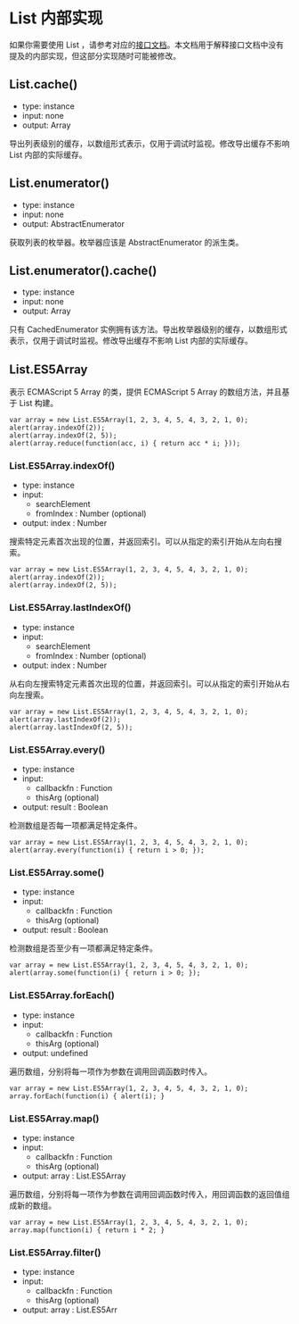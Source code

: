 # List 内部实现

如果你需要使用 List ，请参考对应的<a href="List_Features.text">接口文档</a>。本文档用于解释接口文档中没有提及的内部实现，但这部分实现随时可能被修改。

## List.cache()

* type: instance
* input: none
* output: Array

导出列表级别的缓存，以数组形式表示，仅用于调试时监视。修改导出缓存不影响 List 内部的实际缓存。

## List.enumerator()

* type: instance
* input: none
* output: AbstractEnumerator

获取列表的枚举器。枚举器应该是 AbstractEnumerator 的派生类。

## List.enumerator().cache()

* type: instance
* input: none
* output: Array

只有 CachedEnumerator 实例拥有该方法。导出枚举器级别的缓存，以数组形式表示，仅用于调试时监视。修改导出缓存不影响 List 内部的实际缓存。

## List.ES5Array

表示 ECMAScript 5 Array 的类，提供 ECMAScript 5 Array 的数组方法，并且基于 List 构建。

    var array = new List.ES5Array(1, 2, 3, 4, 5, 4, 3, 2, 1, 0);
    alert(array.indexOf(2));
    alert(array.indexOf(2, 5));
    alert(array.reduce(function(acc, i) { return acc * i; }));

### List.ES5Array.indexOf()

* type: instance
* input:
	* searchElement
	* fromIndex : Number (optional)
* output: index : Number

搜索特定元素首次出现的位置，并返回索引。可以从指定的索引开始从左向右搜索。

    var array = new List.ES5Array(1, 2, 3, 4, 5, 4, 3, 2, 1, 0);
    alert(array.indexOf(2));
    alert(array.indexOf(2, 5));
    

### List.ES5Array.lastIndexOf()

* type: instance
* input:
	* searchElement
	* fromIndex : Number (optional)
* output: index : Number

从右向左搜索特定元素首次出现的位置，并返回索引。可以从指定的索引开始从右向左搜索。

    var array = new List.ES5Array(1, 2, 3, 4, 5, 4, 3, 2, 1, 0);
    alert(array.lastIndexOf(2));
    alert(array.lastIndexOf(2, 5));

### List.ES5Array.every()

* type: instance
* input:
	* callbackfn : Function
	* thisArg (optional)
* output: result : Boolean

检测数组是否每一项都满足特定条件。

    var array = new List.ES5Array(1, 2, 3, 4, 5, 4, 3, 2, 1, 0);
    alert(array.every(function(i) { return i > 0; });

### List.ES5Array.some()

* type: instance
* input:
	* callbackfn : Function
	* thisArg (optional)
* output: result : Boolean

检测数组是否至少有一项都满足特定条件。

    var array = new List.ES5Array(1, 2, 3, 4, 5, 4, 3, 2, 1, 0);
    alert(array.some(function(i) { return i > 0; });

### List.ES5Array.forEach()

* type: instance
* input:
	* callbackfn : Function
	* thisArg (optional)
* output: undefined

遍历数组，分别将每一项作为参数在调用回调函数时传入。

    var array = new List.ES5Array(1, 2, 3, 4, 5, 4, 3, 2, 1, 0);
    array.forEach(function(i) { alert(i); }

### List.ES5Array.map()

* type: instance
* input:
	* callbackfn : Function
	* thisArg (optional)
* output: array : List.ES5Array

遍历数组，分别将每一项作为参数在调用回调函数时传入，用回调函数的返回值组成新的数组。

    var array = new List.ES5Array(1, 2, 3, 4, 5, 4, 3, 2, 1, 0);
    array.map(function(i) { return i * 2; }

### List.ES5Array.filter()

* type: instance
* input:
	* callbackfn : Function
	* thisArg (optional)
* output: array : List.ES5Arr